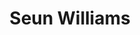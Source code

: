 ---
title: Seun Williams
featured_image: https://res.cloudinary.com/softcomux/image/upload/f_auto,q_auto/v1533824297/sfc/headers/leadership-header-adj.png
image_description: Black and white collage of business executives
name: Seun Williams
designation: Chief Marketing Officer
profile: executive
position: 4
image: https://res.cloudinary.com/softcomux/image/upload/f_auto,q_auto/v1533825970/sfc/leadership/seun.png
summary: |-
    Lorem ipsum is placeholder text commonly used in the graphic,  print, and publishing industries for previewing layouts and visual mockups
detail: |-
    Seun Williams became Softcom Chief Marketing Officer in 2018 after 4 years at BRANDWORX serving as Senior Brands and Projects Lead (Nigeria) and Country Marketing Manager. Before that Seun ran digital strategy for South African advertising agency Base2 Agency, and worked as Brand Manager, e-Business at Zenith Bank Plc. Seun partners with CEOs, founders and executives in managing brands and marketing strategies. The Lagos-born Seun is also a graduate of the Solvay Brussels School.
---